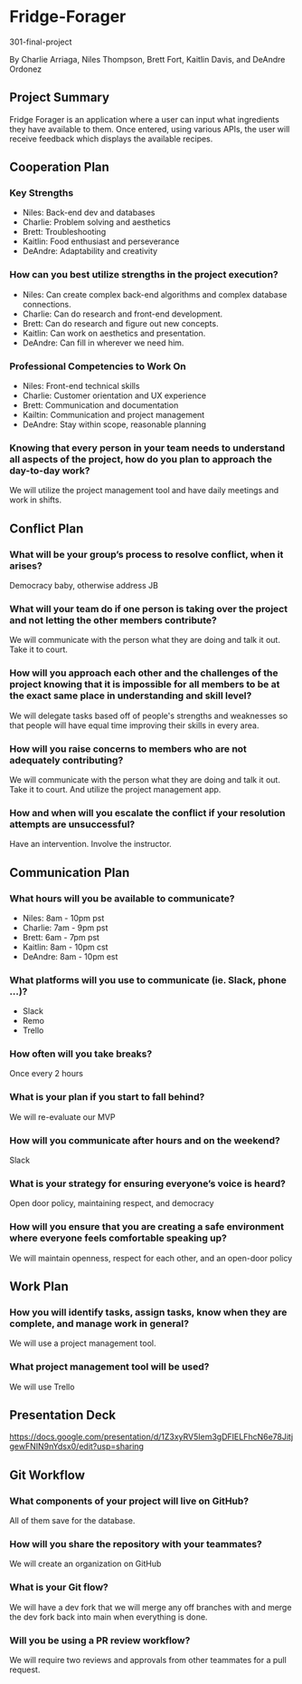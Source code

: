 # Fridge-Forager
301-final-project

By Charlie Arriaga, Niles Thompson, Brett Fort, Kaitlin Davis, and DeAndre Ordonez

## Project Summary

Fridge Forager is an application where a user can input what ingredients they have available to them. Once entered, using various APIs, the user will receive feedback which displays the available recipes.

## Cooperation Plan

### Key Strengths
- Niles: Back-end dev and databases
- Charlie: Problem solving and aesthetics
- Brett: Troubleshooting
- Kaitlin: Food enthusiast and perseverance
- DeAndre: Adaptability and creativity

### How can you best utilize strengths in the project execution?

- Niles: Can create complex back-end algorithms and complex database connections.
- Charlie: Can do research and front-end development.
- Brett:  Can do research and figure out new concepts.
- Kaitlin: Can work on aesthetics and presentation.
- DeAndre: Can fill in wherever we need him.

### Professional Competencies to Work On

- Niles: Front-end technical skills
- Charlie: Customer orientation and UX experience
- Brett: Communication and documentation
- Kailtin: Communication and project management
- DeAndre: Stay within scope, reasonable planning

### Knowing that every person in your team needs to understand all aspects of the project, how do you plan to approach the day-to-day work?

We will utilize the project management tool and have daily meetings and work in shifts.

## Conflict Plan

### What will be your group’s process to resolve conflict, when it arises?

Democracy baby, otherwise address JB

### What will your team do if one person is taking over the project and not letting the other members contribute?

We will communicate with the person what they are doing and talk it out. Take it to court.

### How will you approach each other and the challenges of the project knowing that it is impossible for all members to be at the exact same place in understanding and skill level?

We will delegate tasks based off of people's strengths and weaknesses so that people will have equal time improving their skills in every area.

### How will you raise concerns to members who are not adequately contributing?

We will communicate with the person what they are doing and talk it out. Take it to court. And utilize the project management app.

### How and when will you escalate the conflict if your resolution attempts are unsuccessful?

Have an intervention. Involve the instructor.

## Communication Plan

### What hours will you be available to communicate?
- Niles: 8am - 10pm pst
- Charlie: 7am - 9pm pst
- Brett: 6am - 7pm pst
- Kaitlin: 8am - 10pm cst
- DeAndre: 8am - 10pm est

### What platforms will you use to communicate (ie. Slack, phone …)?
- Slack
- Remo
- Trello

### How often will you take breaks?
Once every 2 hours

### What is your plan if you start to fall behind?

We will re-evaluate our MVP

### How will you communicate after hours and on the weekend?

Slack

### What is your strategy for ensuring everyone’s voice is heard?

Open door policy, maintaining respect, and democracy

### How will you ensure that you are creating a safe environment where everyone feels comfortable speaking up?

We will maintain openness, respect for each other, and an open-door policy

## Work Plan

### How you will identify tasks, assign tasks, know when they are complete, and manage work in general?

We will use a project management tool.

### What project management tool will be used?

We will use Trello

## Presentation Deck

https://docs.google.com/presentation/d/1Z3xyRV5Iem3gDFIELFhcN6e78JitjgewFNIN9nYdsx0/edit?usp=sharing

## Git Workflow

### What components of your project will live on GitHub?

All of them save for the database.

### How will you share the repository with your teammates?

We will create an organization on GitHub

### What is your Git flow?

We will have a dev fork that we will merge any off branches with and merge the dev fork back into main when everything is done.

### Will you be using a PR review workflow?

We will require two reviews and approvals from other teammates for a pull request.

